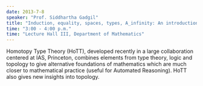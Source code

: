 ```yaml
---
date: 2013-7-8
speaker: "Prof. Siddhartha Gadgil"
title: "Induction, equality, spaces, types, A_infinity: An introduction to HoTT"
time: "3:00 - 4:00 p.m." 
time: "Lecture Hall III, Department of Mathematics"
---
```

Homotopy Type Theory (HoTT), developed recently in a large collaboration centered at IAS, Princeton, combines elements from type theory, logic and topology to give alternative foundations of mathematics which are much closer to mathematical practice (useful for Automated Reasoning). HoTT also gives new insights into topology.
